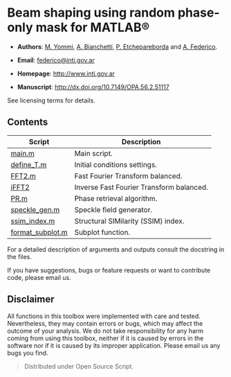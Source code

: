 
# Beam shaping using random phase-only mask for MATLAB®

* **Authors**: [M. Yommi](https://github.com/maxiyommi), [A. Bianchetti](https://github.com/abianchetti), [P. Etchepareborda](https://github.com/PablitoE) and [A. Federico](https://github.com/alefederico).
* **Email**: federico@inti.gov.ar
* **Homepage**: http://www.inti.gov.ar

* **Manuscript**: http://dx.doi.org/10.7149/OPA.56.2.51117

See licensing terms for details.

## Contents
| Script  | Description |
|---|---|
| [main.m](/source/main.m) | Main script. |
| [define_T.m](/source/define_T.m) | Initial conditions settings. |
| [FFT2.m](/source/FFT.m) | Fast Fourier Transform balanced. |
| [iFFT2](/source/iFFT2.m) | Inverse Fast Fourier Transform balanced. |
| [PR.m](/source/PR.m) | Phase retrieval algorithm.  |
| [speckle_gen.m](/source/speckle_gen.m) |  Speckle field generator. |
| [ssim_index.m](/source/ssim_index.m)  |  Structural SIMilarity (SSIM) index. |
| [format_subplot.m](/source/format_subplot.m) | Subplot function.  |



For a detailed description of arguments and outputs consult the docstring in the files.
 
If you have suggestions, bugs or feature requests or want to contribute code, please email us.

## Disclaimer
All functions in this toolbox were implemented with care and tested. Nevertheless, they may contain errors or bugs, which may affect the outcome of your analysis. 
We do not take responsibility for any harm coming from using this toolbox, neither if it is caused by errors in the software nor if it is caused by its improper application. Please email us any bugs you find.

> Distributed under Open Source Script.





